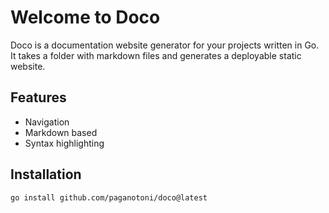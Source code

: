 # Welcome to Doco

Doco is a documentation website generator for your projects written in Go. It takes a folder with markdown files and generates a deployable static website.

## Features

- Navigation
- Markdown based
- Syntax highlighting

## Installation

```sh
go install github.com/paganotoni/doco@latest
```

